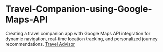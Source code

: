 # Travel-Companion-using-Google-Maps-API
Creating a travel companion app with Google Maps API integration for dynamic navigation, real-time location tracking, and personalized journey recommendations. [Travel Advisor](https://i.ibb.co/qph2cZn/image.pngg)
